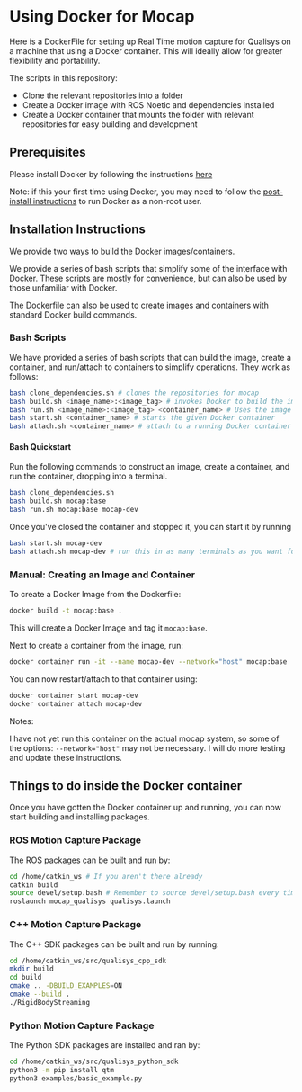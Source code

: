 # Using Docker for Mocap

Here is a DockerFile for setting up Real Time motion capture for Qualisys on a machine that using a Docker container.
This will ideally allow for greater flexibility and portability.

The scripts in this repository:
- Clone the relevant repositories into a folder
- Create a Docker image with ROS Noetic and dependencies installed
- Create a Docker container that mounts the folder with relevant repositories for easy building and development


## Prerequisites

Please install Docker by following the instructions [here](https://docs.docker.com/engine/install/)

Note: if this your first time using Docker, you may need to follow the [post-install instructions](https://docs.docker.com/engine/install/linux-postinstall/) to run Docker as a non-root user.


## Installation Instructions

We provide two ways to build the Docker images/containers. 

We provide a series of bash scripts that simplify some of the interface with Docker. These scripts are mostly for convenience, but can also be used by those unfamiliar with Docker.

The Dockerfile can also be used to create images and containers with standard Docker build commands.

### Bash Scripts
We have provided a series of bash scripts that can build the image, create a container, and run/attach to containers to simplify operations. They work as follows:

```bash
bash clone_dependencies.sh # clones the repositories for mocap
bash build.sh <image_name>:<image_tag> # invokes Docker to build the image according to the DockerFile
bash run.sh <image_name>:<image_tag> <container_name> # Uses the image to build a container and starts it
bash start.sh <container_name> # starts the given Docker container
bash attach.sh <container_name> # attach to a running Docker container
```

#### Bash Quickstart

Run the following commands to construct an image, create a container, and run the container, dropping into a terminal.

``` bash
bash clone_dependencies.sh
bash build.sh mocap:base
bash run.sh mocap:base mocap-dev
```

Once you've closed the container and stopped it, you can start it by running
``` bash
bash start.sh mocap-dev
bash attach.sh mocap-dev # run this in as many terminals as you want for multiple views into a container
```

### Manual: Creating an Image and Container

To create a Docker Image from the Dockerfile:

``` bash
docker build -t mocap:base .
```

This will create a Docker Image and tag it `mocap:base`.


Next to create a container from the image, run:
``` bash
docker container run -it --name mocap-dev --network="host" mocap:base 
```

You can now restart/attach to that container using:

``` bash
docker container start mocap-dev
docker container attach mocap-dev
```

Notes:

I have not yet run this container on the actual mocap system, so some of the options: `--network="host"` may not be necessary. I will do more testing and update these instructions.


## Things to do inside the Docker container

Once you have gotten the Docker container up and running, you can now start building and installing packages.

### ROS Motion Capture Package
The ROS packages can be built and run by:
``` bash
cd /home/catkin_ws # If you aren't there already
catkin build
source devel/setup.bash # Remember to source devel/setup.bash every time you restart the container
roslaunch mocap_qualisys qualisys.launch
```

### C++ Motion Capture Package
The C++ SDK packages can be built and run by running:

``` bash
cd /home/catkin_ws/src/qualisys_cpp_sdk
mkdir build
cd build
cmake .. -DBUILD_EXAMPLES=ON
cmake --build .
./RigidBodyStreaming
```

### Python Motion Capture Package

The Python SDK packages are installed and ran by:

```bash
cd /home/catkin_ws/src/qualisys_python_sdk
python3 -m pip install qtm
python3 examples/basic_example.py
```
